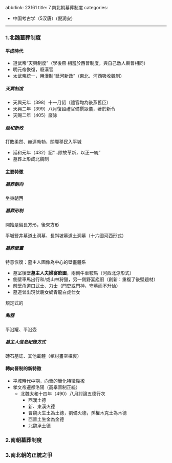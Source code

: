 abbrlink: 23161
title: 7.南北朝墓葬制度
categories:
  - 中国考古学（5汉唐）(倪润安)
---
### 1.北魏墓葬制度

#### 平成時代

- 道武帝“天興制度”（學後燕 相當於西晉制度，與自己敵人東晉相同）
- 明元帝恢復，廢漢官
- 太武帝統一，用漢制“延河新政”（東北、河西吸收魏制）

##### 天興制度

- 天興元年（398）十一月詔（禮官均為後燕舊臣）
- 天興二年（399）八月復詔禮官備撰眾儀，著於新令
- 天賜二年（405）廢除

##### 延和新政

打敗柔然、赫連勃勃，關隴移民入平城

- 延和元年（432）詔“…除故革新，以正一統”
- 墓葬上形成北魏制

#### 主要特徵

##### 墓葬朝向

坐東朝西

##### 墓葬形制

開始是偏長方形，後來方形

平城豎井墓道土洞墓、長斜坡墓道土洞墓（十六國河西形式）

##### 墓葬壁畫

特意恢復：墓主人圖像為中心的壁畫體系

- 墓室後壁**墓主人夫婦宴飲圖**，兩側牛車鞍馬（河西北涼形式）
- 側壁車馬出行和/或山林狩獵，另一側野宴庖廚（創新：重複了後壁題材）
- 前壁甬道口武士、力士（門吏或門神，守墓而不升仙）
- 墓道曾出現伏羲女媧青龍白虎仕女

規定式的

##### 陶器

平沿罐、平沿壺

##### 墓主人信息紀錄方式

磚石墓誌、其他載體（棺材畫空檔裏）

#### 轉向晉制的新特徵

- 平城時代中期，向晉的簡化特徵靠攏
- 孝文帝遷都洛陽（高舉晉制正統）
	- 北魏太和十四年（490）八月討論五德行次
		- 西漢土德
		- 新、東漢火德
		- 曹魏火生土為土德，劉備火德，孫權木克土為木德
		- 西晉土生金為金德
		- 北魏承土德

### 2.南朝墓葬制度

### 3.南北朝的正統之爭